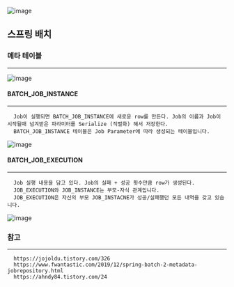 ![image](https://user-images.githubusercontent.com/76584547/144743832-c41ea92b-9627-416f-b65a-02ce6039e75e.png)


## 스프링 배치

### 메타 테이블
----
![image](https://user-images.githubusercontent.com/76584547/142753272-f6efd792-e67d-48ac-a6db-38c40641b95e.png)

#### BATCH_JOB_INSTANCE
----
```
  Job이 실행되면 BATCH_JOB_INSTANCE에 새로운 row를 만든다. Job의 이름과 Job이 시작될때 넘겨받은 파라미터를 Serialize (직렬화) 해서 저장한다. 
  BATCH_JOB_INSTANCE 테이블은 Job Parameter에 따라 생성되는 테이블입니다.
```
![image](https://user-images.githubusercontent.com/76584547/142753552-2c1ce02f-48b7-498b-ba0a-0c1f2cc77b65.png)



#### BATCH_JOB_EXECUTION
----
```
  Job 실행 내용을 담고 있다. Job의 실패 + 성공 횟수만큼 row가 생성된다. 
  JOB_EXECUTION와 JOB_INSTANCE는 부모-자식 관계입니다.
  JOB_EXECUTION은 자신의 부모 JOB_INSTACNE가 성공/실패했던 모든 내역을 갖고 있습니다.
```
![image](https://user-images.githubusercontent.com/76584547/142753402-e7ba7f36-06b9-4a06-a9f6-887487e41a7d.png)

### 참고
---
```
  https://jojoldu.tistory.com/326
  https://www.fwantastic.com/2019/12/spring-batch-2-metadata-jobrepository.html
  https://ahndy84.tistory.com/24
```
